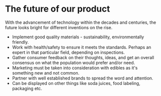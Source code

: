 <!-- Google tag (gtag.js) -->
<script async src="https://www.googletagmanager.com/gtag/js?id=G-CMNQKDMWQF"></script>
<script>
  window.dataLayer = window.dataLayer || [];
  function gtag(){dataLayer.push(arguments);}
  gtag('js', new Date());

  gtag('config', 'G-CMNQKDMWQF');
</script>

# The future of our product

With the advancement of technology within the decades and centuries, the future looks bright for different inventions on the rise.

- Implement good quality materials - sustainability, environmentally friendly.
- Work with health/safety to ensure it meets the standards. Perhaps an expert in that particular field, depending on inspections.
- Gather consumer feedback on their thoughts, ideas, and get an overall consensus on what the population would prefer and/or need.
- Marketing must be taken into consideration with edibles as it's something new and not common.
- Partner with well established brands to spread the word and attention.
- Can be displayed on other things like soda juices, food labeling, packaging etc.
